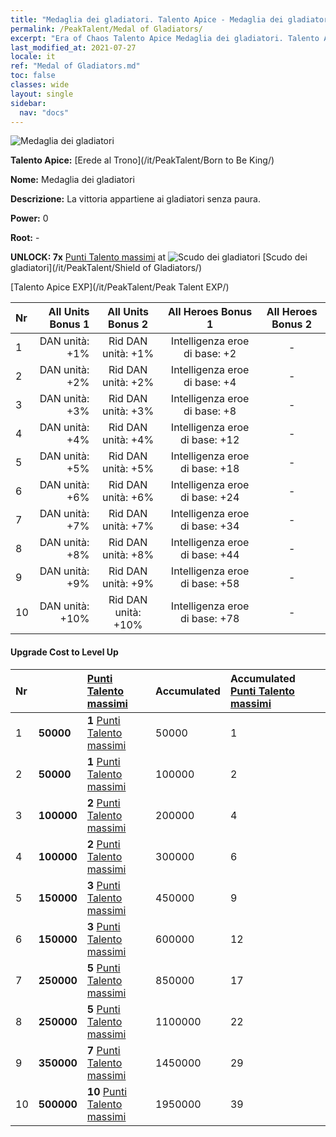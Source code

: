 ```yaml
---
title: "Medaglia dei gladiatori. Talento Apice - Medaglia dei gladiatori"
permalink: /PeakTalent/Medal of Gladiators/
excerpt: "Era of Chaos Talento Apice Medaglia dei gladiatori. Talento Apice Medaglia dei gladiatori. Medaglia dei gladiatori"
last_modified_at: 2021-07-27
locale: it
ref: "Medal of Gladiators.md"
toc: false
classes: wide
layout: single
sidebar:
  nav: "docs"
---
```


  ![Medaglia dei gladiatori](/images/pt/talent_4103.png)

  **Talento Apice:** [Erede al Trono](/it/PeakTalent/Born to Be King/)

  **Nome:** Medaglia dei gladiatori

  **Descrizione:** La vittoria appartiene ai gladiatori senza paura.

  **Power:** 0

  **Root:** -

  **UNLOCK: 7x** [Punti Talento massimi](/ItemsIT/con_934/) at ![Scudo dei gladiatori](/images/pt/talent_4102.png) [Scudo dei gladiatori](/it/PeakTalent/Shield of Gladiators/)

  [Talento Apice EXP](/it/PeakTalent/Peak Talent EXP/)

  | Nr | All Units Bonus 1 | All Units Bonus 2 | All Heroes Bonus 1 | All Heroes Bonus 2 |
  |:---|--------------:|:-------------:|:-------------:|:-------------:|
  | 1 | DAN unità: +1% | Rid DAN unità: +1% | Intelligenza eroe di base: +2 | - |
  | 2 | DAN unità: +2% | Rid DAN unità: +2% | Intelligenza eroe di base: +4 | - |
  | 3 | DAN unità: +3% | Rid DAN unità: +3% | Intelligenza eroe di base: +8 | - |
  | 4 | DAN unità: +4% | Rid DAN unità: +4% | Intelligenza eroe di base: +12 | - |
  | 5 | DAN unità: +5% | Rid DAN unità: +5% | Intelligenza eroe di base: +18 | - |
  | 6 | DAN unità: +6% | Rid DAN unità: +6% | Intelligenza eroe di base: +24 | - |
  | 7 | DAN unità: +7% | Rid DAN unità: +7% | Intelligenza eroe di base: +34 | - |
  | 8 | DAN unità: +8% | Rid DAN unità: +8% | Intelligenza eroe di base: +44 | - |
  | 9 | DAN unità: +9% | Rid DAN unità: +9% | Intelligenza eroe di base: +58 | - |
  | 10 | DAN unità: +10% | Rid DAN unità: +10% | Intelligenza eroe di base: +78 | - |


#### Upgrade Cost to Level Up

  | Nr | <i class="fas fa-coins"/> | [Punti Talento massimi](/ItemsIT/con_934/) | Accumulated <i class="fas fa-coins"/> | Accumulated [Punti Talento massimi](/ItemsIT/con_934/) |
  |:---|:--------------|:-------------|:-------------|:-------------|
  | 1 | **50000** | **1** [Punti Talento massimi](/ItemsIT/con_934/) | 50000 | 1 |
  | 2 | **50000** | **1** [Punti Talento massimi](/ItemsIT/con_934/) | 100000 | 2 |
  | 3 | **100000** | **2** [Punti Talento massimi](/ItemsIT/con_934/) | 200000 | 4 |
  | 4 | **100000** | **2** [Punti Talento massimi](/ItemsIT/con_934/) | 300000 | 6 |
  | 5 | **150000** | **3** [Punti Talento massimi](/ItemsIT/con_934/) | 450000 | 9 |
  | 6 | **150000** | **3** [Punti Talento massimi](/ItemsIT/con_934/) | 600000 | 12 |
  | 7 | **250000** | **5** [Punti Talento massimi](/ItemsIT/con_934/) | 850000 | 17 |
  | 8 | **250000** | **5** [Punti Talento massimi](/ItemsIT/con_934/) | 1100000 | 22 |
  | 9 | **350000** | **7** [Punti Talento massimi](/ItemsIT/con_934/) | 1450000 | 29 |
  | 10 | **500000** | **10** [Punti Talento massimi](/ItemsIT/con_934/) | 1950000 | 39 |
